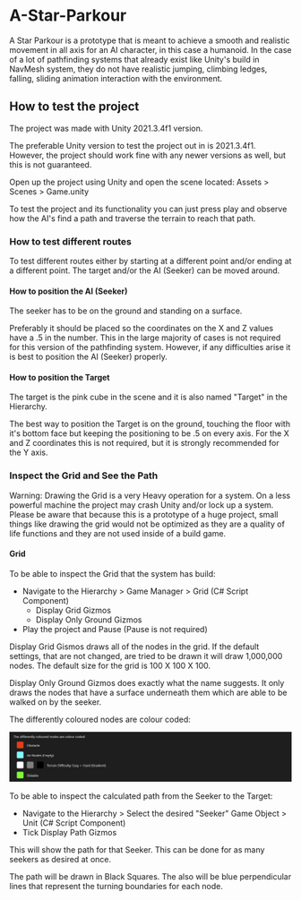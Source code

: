 # **A-Star-Parkour**

A Star Parkour is a prototype that is meant to achieve a smooth and realistic movement in all axis for an AI character, in this case a humanoid. In the case of a lot of pathfinding systems that already exist like Unity's build in NavMesh system, they do not have realistic jumping, climbing ledges, falling, sliding animation interaction with the environment.

## **How to test the project**

The project was made with Unity 2021.3.4f1 version.

The preferable Unity version to test the project out in is 2021.3.4f1. However, the project should work fine with any newer versions as well, but this is not guaranteed.

Open up the project using Unity and open the scene located: Assets > Scenes > Game.unity

To test the project and its functionality you can just press play and observe how the AI's find a path and traverse the terrain to reach that path.

### **How to test different routes**

To test different routes either by starting at a different point and/or ending at a different point. 
The target and/or the AI (Seeker) can be moved around.

#### **How to position the AI (Seeker)**

The seeker has to be on the ground and standing on a surface.

Preferably it should be placed so the coordinates on the X and Z values have a .5 in the number. 
This in the large majority of cases is not required for this version of the pathfinding system.
However, if any difficulties arise it is best to position the AI (Seeker) properly.

#### **How to position the Target**

The target is the pink cube in the scene and it is also named "Target" in the Hierarchy.

The best way to position the Target is on the ground, touching the floor with it's bottom face but keeping the positioning to be .5 on every axis.
For the X and Z coordinates this is not required, but it is strongly recommended for the Y axis.

### **Inspect the Grid and See the Path**

Warning: Drawing the Grid is a very Heavy operation for a system. On a less powerful machine the project may crash Unity and/or lock up a system. 
Please be aware that because this is a prototype of a huge project, small things like drawing the grid would not be optimized as they are a quality of life functions and they are not used inside of a build game.

#### **Grid**

To be able to inspect the Grid that the system has build:
- Navigate to the Hierarchy > Game Manager > Grid (C# Script Component)
  - Display Grid Gizmos
  - Display Only Ground Gizmos
- Play the project and Pause (Pause is not required)

Display Grid Gismos draws all of the nodes in the grid. If the default settings, that are not changed, are tried to be drawn it will draw 1,000,000 nodes. The default size for the grid is 100 X 100 X 100.

Display Only Ground Gizmos does exactly what the name suggests. It only draws the nodes that have a surface underneath them which are able to be walked on by the seeker.

The differently coloured nodes are colour coded:

<!-- <div style="display: flex; gap: 1rem; align-items: center;">
    <div style="display: flex; gap: 1rem;">
        <div style="width: 2rem; height: 2rem; background: red; border-radius: 15%; margin-left: 1rem; margin-bottom: 1rem;">
        </div>
    </div>
    <p> Obstacle</p>
</div>
<div style="display: flex; gap: 1rem; align-items: center;">
    <div style="display: flex; gap: 1rem;">
        <div style="width: 2rem; height: 2rem; background: cyan; border-radius: 15%; margin-left: 1rem; margin-bottom: 1rem;">
        </div>
        </div>
    <p> Air Nodes (Empty)</p>
</div>
<div style="display: flex; gap: 1rem; align-items: center;">
    <div style="display: flex; gap: 1rem;">
        <div style="width: 2rem; height: 2rem; background: white; border-radius: 15%; margin-left: 1rem; margin-bottom: 1rem;">
        </div>
        <div style="width: 2rem; height: 2rem; background: gray; border-radius: 15%; margin-bottom: 1rem;">
        </div> 
        <div style="width: 2rem; height: 2rem; background: black; border-radius: 15%; margin-bottom: 1rem;">
        </div>
    </div> 
    <p> Terrain Difficulty: Easy > Hard (Gradient)</p>
</div>
<div style="display: flex; gap: 1rem; align-items: center;">
    <div style="display: flex; gap: 1rem;">
        <div style="width: 2rem; height: 2rem; background: lime; border-radius: 15%; margin-left: 1rem; margin-bottom: 1rem;">
        </div>
    </div>
    <p> Slidable</p>
</div> -->

![](./ReadMeImages/colourCoded.png) 


To be able to inspect the calculated path from the Seeker to the Target:
- Navigate to the Hierarchy > Select the desired "Seeker" Game Object > Unit (C# Script Component)
- Tick Display Path Gizmos

This will show the path for that Seeker. This can be done for as many seekers as desired at once.

The path will be drawn in Black Squares.
The also will be blue perpendicular lines that represent the turning boundaries for each node.



